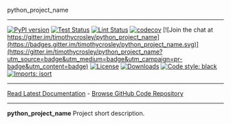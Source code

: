 python_project_name
_________________

[![PyPI version](https://badge.fury.io/py/python_project_name.svg)](http://badge.fury.io/py/python_project_name)
[![Test Status](https://github.com/timothycrosley/python_project_name/workflows/Test/badge.svg?branch=develop)](https://github.com/timothycrosley/python_project_name/actions?query=workflow%3ATest)
[![Lint Status](https://github.com/timothycrosley/python_project_name/workflows/Lint/badge.svg?branch=develop)](https://github.com/timothycrosley/python_project_name/actions?query=workflow%3ALint)
[![codecov](https://codecov.io/gh/timothycrosley/python_project_name/branch/main/graph/badge.svg)](https://codecov.io/gh/timothycrosley/python_project_name)
[![Join the chat at https://gitter.im/timothycrosley/python_project_name](https://badges.gitter.im/timothycrosley/python_project_name.svg)](https://gitter.im/timothycrosley/python_project_name?utm_source=badge&utm_medium=badge&utm_campaign=pr-badge&utm_content=badge)
[![License](https://img.shields.io/github/license/mashape/apistatus.svg)](https://pypi.python.org/pypi/python_project_name/)
[![Downloads](https://pepy.tech/badge/python_project_name)](https://pepy.tech/project/python_project_name)
[![Code style: black](https://img.shields.io/badge/code%20style-black-000000.svg)](https://github.com/psf/black)
[![Imports: isort](https://img.shields.io/badge/%20imports-isort-%231674b1?style=flat&labelColor=ef8336)](https://timothycrosley.github.io/isort/)
_________________

[Read Latest Documentation](https://timothycrosley.github.io/python_project_name/) - [Browse GitHub Code Repository](https://github.com/timothycrosley/python_project_name/)
_________________

**python_project_name** Project short description.
